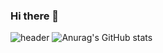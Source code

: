 ### Hi there 👋
![header](https://capsule-render.vercel.app/api?type=waving&color=0:E5FF00,100:0FC700&height=300&text=welcome&fontSize=95&fontColor=183E0C&fontAlignY=35&animation=fadeIn&desc=HeeSeon's%20GitHub&descSize=35&descAlignY=55)
![Anurag's GitHub stats](https://github-readme-stats.vercel.app/api?username=hsgh085&show_icons=true&theme=radical)

<!--
**hsgh085/hsgh085** is a ✨ _special_ ✨ repository because its `README.md` (this file) appears on your GitHub profile.

Here are some ideas to get you started:

- 🔭 I’m currently working on ...
- 🌱 I’m currently learning ...
- 👯 I’m looking to collaborate on ...
- 🤔 I’m looking for help with ...
- 💬 Ask me about ...
- 📫 How to reach me: ...
- 😄 Pronouns: ...
- ⚡ Fun fact: ...
-->
